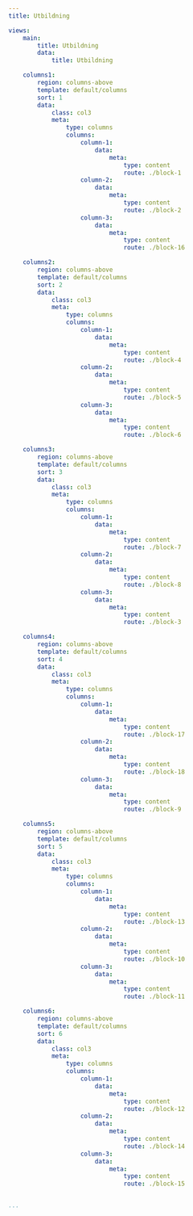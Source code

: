 ```yaml
---
title: Utbildning

views:
    main:
        title: Utbildning
        data:
            title: Utbildning

    columns1:
        region: columns-above
        template: default/columns
        sort: 1
        data:
            class: col3
            meta:
                type: columns
                columns:
                    column-1:
                        data:
                            meta:
                                type: content
                                route: ./block-1
                    column-2:
                        data:
                            meta:
                                type: content
                                route: ./block-2
                    column-3:
                        data:
                            meta:
                                type: content
                                route: ./block-16

    columns2:
        region: columns-above
        template: default/columns
        sort: 2
        data:
            class: col3
            meta:
                type: columns
                columns:
                    column-1:
                        data:
                            meta:
                                type: content
                                route: ./block-4
                    column-2:
                        data:
                            meta:
                                type: content
                                route: ./block-5
                    column-3:
                        data:
                            meta:
                                type: content
                                route: ./block-6

    columns3:
        region: columns-above
        template: default/columns
        sort: 3
        data:
            class: col3
            meta:
                type: columns
                columns:
                    column-1:
                        data:
                            meta:
                                type: content
                                route: ./block-7
                    column-2:
                        data:
                            meta:
                                type: content
                                route: ./block-8
                    column-3:
                        data:
                            meta:
                                type: content
                                route: ./block-3

    columns4:
        region: columns-above
        template: default/columns
        sort: 4
        data:
            class: col3
            meta:
                type: columns
                columns:
                    column-1:
                        data:
                            meta:
                                type: content
                                route: ./block-17
                    column-2:
                        data:
                            meta:
                                type: content
                                route: ./block-18
                    column-3:
                        data:
                            meta:
                                type: content
                                route: ./block-9

    columns5:
        region: columns-above
        template: default/columns
        sort: 5
        data:
            class: col3
            meta:
                type: columns
                columns:
                    column-1:
                        data:
                            meta:
                                type: content
                                route: ./block-13
                    column-2:
                        data:
                            meta:
                                type: content
                                route: ./block-10
                    column-3:
                        data:
                            meta:
                                type: content
                                route: ./block-11

    columns6:
        region: columns-above
        template: default/columns
        sort: 6
        data:
            class: col3
            meta:
                type: columns
                columns:
                    column-1:
                        data:
                            meta:
                                type: content
                                route: ./block-12
                    column-2:
                        data:
                            meta:
                                type: content
                                route: ./block-14
                    column-3:
                        data:
                            meta:
                                type: content
                                route: ./block-15


...
```


